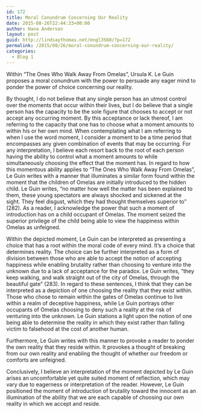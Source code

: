 ```yaml
---
id: 172
title: Moral Conundrum Concerning Our Reality
date: 2015-08-26T22:44:33+00:00
author: Hana Anderson
layout: post
guid: http://lindsaythomas.net/engl3560/?p=172
permalink: /2015/08/26/moral-conundrum-concerning-our-reality/
categories:
  - Blog 1
---
```

Within “The Ones Who Walk Away From Omelas”, Ursula K. Le Guin proposes a moral conundrum with the power to persuade any eager mind to ponder the power of choice concerning our reality.

By thought, I do not believe that any single person has an utmost control over the moments that occur within their lives, but I do believe that a single person has the capacity to be the sole figure that chooses to accept or not accept any occurring moment. By this acceptance or lack thereof, I am referring to the capacity that one has to choose what a moment amounts to within his or her own mind. When contemplating what I am referring to when I use the word moment, I consider a moment to be a time period that encompasses any given combination of events that may be occurring. For any interpretation, I believe each resort back to the root of each person having the ability to control what a moment amounts to while simultaneously choosing the effect that the moment has. In regard to how this momentous ability applies to “The Ones Who Walk Away From Omelas”, Le Guin writes with a manner that illuminates a similar form found within the moment that the children of Omelas are initially introduced to the hidden child. Le Guin writes, “no matter how well the matter has been explained to them, these young spectators are always shocked and sickened at the sight. They feel disgust, which they had thought themselves superior to” (282). As a reader, I acknowledge the power that such a moment of introduction has on a child occupant of Omelas. The moment seized the superior privilege of the child being able to view the happiness within Omelas as unfeigned.

Within the depicted moment, Le Guin can be interpreted as presenting a choice that has a root within the moral code of every mind. It’s a choice that determines reality. The choice can be further interpreted as a form of division between those who are able to accept the notion of accepting happiness while enabling brutality rather than choosing to venture into the unknown due to a lack of acceptance for the paradox. Le Guin writes, “they keep walking, and walk straight out of the city of Omelas, through the beautiful gate” (283). In regard to these sentences, I think that they can be interpreted as a depiction of one choosing the reality that they exist within. Those who chose to remain within the gates of Omelas continue to live within a realm of deceptive happiness, while Le Guin portrays other occupants of Omelas choosing to deny such a reality at the risk of venturing into the unknown. Le Guin stations a light upon the notion of one being able to determine the reality in which they exist rather than falling victim to falsehood at the cost of another human.

Furthermore, Le Guin writes with this manner to provoke a reader to ponder the own reality that they reside within. It provokes a thought of breaking from our own reality and enabling the thought of whether our freedom or comforts are unfeigned.

Conclusively, I believe an interpretation of the moment depicted by Le Guin arises an uncomfortable yet quite suited moment of reflection, which may vary due to eagerness or interpretation of the reader. However, Le Guin positioned the moment of introduction of brutality toward the innocent as an illumination of the ability that we are each capable of choosing our own reality in which we accept and reside.